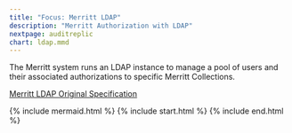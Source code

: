 ```yaml
---
title: "Focus: Merritt LDAP"
description: "Merritt Authorization with LDAP"
nextpage: auditreplic
chart: ldap.mmd
---
```


The Merritt system runs an LDAP instance to manage a pool of users and their associated authorizations to specific Merritt Collections.

[Merritt LDAP Original Specification](https://github.com/CDLUC3/mrt-doc/raw/main/doc/Merritt-LDAP-based-access-control-latest.pdf)

{% include mermaid.html %}
{% include start.html %}
{% include end.html %}
